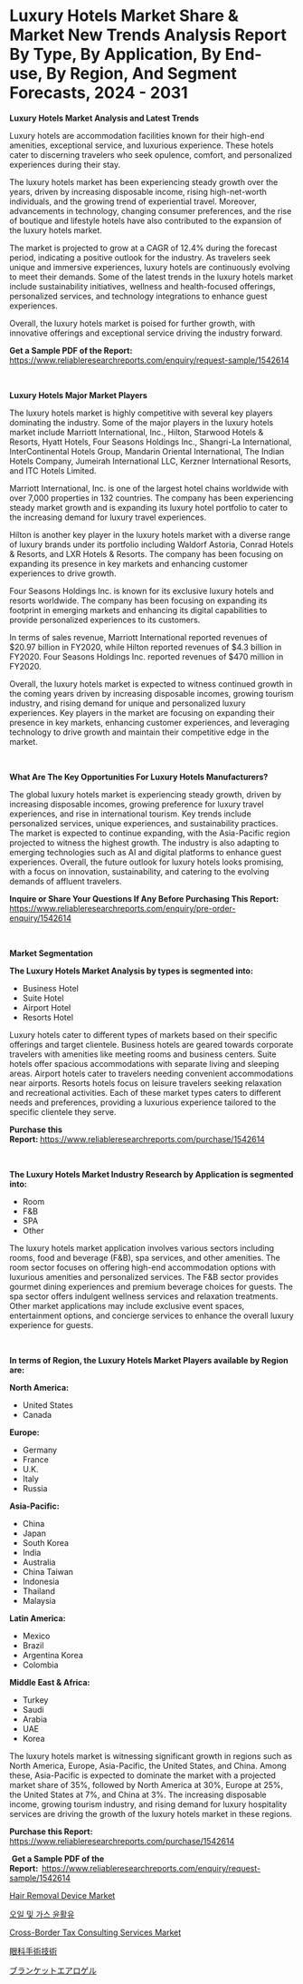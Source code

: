 <p><h1>Luxury Hotels Market Share & Market New Trends Analysis Report By Type, By Application, By End-use, By Region, And Segment Forecasts, 2024 - 2031</h1></p><p><strong>Luxury Hotels Market Analysis and Latest Trends</strong></p>
<p><p>Luxury hotels are accommodation facilities known for their high-end amenities, exceptional service, and luxurious experience. These hotels cater to discerning travelers who seek opulence, comfort, and personalized experiences during their stay.</p><p>The luxury hotels market has been experiencing steady growth over the years, driven by increasing disposable income, rising high-net-worth individuals, and the growing trend of experiential travel. Moreover, advancements in technology, changing consumer preferences, and the rise of boutique and lifestyle hotels have also contributed to the expansion of the luxury hotels market.</p><p>The market is projected to grow at a CAGR of 12.4% during the forecast period, indicating a positive outlook for the industry. As travelers seek unique and immersive experiences, luxury hotels are continuously evolving to meet their demands. Some of the latest trends in the luxury hotels market include sustainability initiatives, wellness and health-focused offerings, personalized services, and technology integrations to enhance guest experiences.</p><p>Overall, the luxury hotels market is poised for further growth, with innovative offerings and exceptional service driving the industry forward.</p></p>
<p><strong>Get a Sample PDF of the Report:&nbsp;</strong> <a href="https://www.reliableresearchreports.com/enquiry/request-sample/1542614">https://www.reliableresearchreports.com/enquiry/request-sample/1542614</a></p>
<p>&nbsp;</p>
<p><strong>Luxury Hotels Major Market Players</strong></p>
<p><p>The luxury hotels market is highly competitive with several key players dominating the industry. Some of the major players in the luxury hotels market include Marriott International, Inc., Hilton, Starwood Hotels & Resorts, Hyatt Hotels, Four Seasons Holdings Inc., Shangri-La International, InterContinental Hotels Group, Mandarin Oriental International, The Indian Hotels Company, Jumeirah International LLC, Kerzner International Resorts, and ITC Hotels Limited.</p><p>Marriott International, Inc. is one of the largest hotel chains worldwide with over 7,000 properties in 132 countries. The company has been experiencing steady market growth and is expanding its luxury hotel portfolio to cater to the increasing demand for luxury travel experiences.</p><p>Hilton is another key player in the luxury hotels market with a diverse range of luxury brands under its portfolio including Waldorf Astoria, Conrad Hotels & Resorts, and LXR Hotels & Resorts. The company has been focusing on expanding its presence in key markets and enhancing customer experiences to drive growth.</p><p>Four Seasons Holdings Inc. is known for its exclusive luxury hotels and resorts worldwide. The company has been focusing on expanding its footprint in emerging markets and enhancing its digital capabilities to provide personalized experiences to its customers.</p><p>In terms of sales revenue, Marriott International reported revenues of $20.97 billion in FY2020, while Hilton reported revenues of $4.3 billion in FY2020. Four Seasons Holdings Inc. reported revenues of $470 million in FY2020.</p><p>Overall, the luxury hotels market is expected to witness continued growth in the coming years driven by increasing disposable incomes, growing tourism industry, and rising demand for unique and personalized luxury experiences. Key players in the market are focusing on expanding their presence in key markets, enhancing customer experiences, and leveraging technology to drive growth and maintain their competitive edge in the market.</p></p>
<p>&nbsp;</p>
<p><strong>What Are The Key Opportunities For Luxury Hotels Manufacturers?</strong></p>
<p><p>The global luxury hotels market is experiencing steady growth, driven by increasing disposable incomes, growing preference for luxury travel experiences, and rise in international tourism. Key trends include personalized services, unique experiences, and sustainability practices. The market is expected to continue expanding, with the Asia-Pacific region projected to witness the highest growth. The industry is also adapting to emerging technologies such as AI and digital platforms to enhance guest experiences. Overall, the future outlook for luxury hotels looks promising, with a focus on innovation, sustainability, and catering to the evolving demands of affluent travelers.</p></p>
<p><strong>Inquire or Share Your Questions If Any Before Purchasing This Report:</strong> <a href="https://www.reliableresearchreports.com/enquiry/pre-order-enquiry/1542614">https://www.reliableresearchreports.com/enquiry/pre-order-enquiry/1542614</a></p>
<p>&nbsp;</p>
<p><strong>Market Segmentation</strong></p>
<p><strong>The Luxury Hotels Market Analysis by types is segmented into:</strong></p>
<p><ul><li>Business Hotel</li><li>Suite Hotel</li><li>Airport Hotel</li><li>Resorts Hotel</li></ul></p>
<p><p>Luxury hotels cater to different types of markets based on their specific offerings and target clientele. Business hotels are geared towards corporate travelers with amenities like meeting rooms and business centers. Suite hotels offer spacious accommodations with separate living and sleeping areas. Airport hotels cater to travelers needing convenient accommodations near airports. Resorts hotels focus on leisure travelers seeking relaxation and recreational activities. Each of these market types caters to different needs and preferences, providing a luxurious experience tailored to the specific clientele they serve.</p></p>
<p><strong>Purchase this Report:&nbsp;</strong><a href="https://www.reliableresearchreports.com/purchase/1542614">https://www.reliableresearchreports.com/purchase/1542614</a></p>
<p>&nbsp;</p>
<p><strong>The Luxury Hotels Market Industry Research by Application is segmented into:</strong></p>
<p><ul><li>Room</li><li>F&B</li><li>SPA</li><li>Other</li></ul></p>
<p><p>The luxury hotels market application involves various sectors including rooms, food and beverage (F&B), spa services, and other amenities. The room sector focuses on offering high-end accommodation options with luxurious amenities and personalized services. The F&B sector provides gourmet dining experiences and premium beverage choices for guests. The spa sector offers indulgent wellness services and relaxation treatments. Other market applications may include exclusive event spaces, entertainment options, and concierge services to enhance the overall luxury experience for guests.</p></p>
<p>&nbsp;</p>
<p><strong>In terms of Region, the Luxury Hotels Market Players available by Region are:</strong></p>
<p>
    <p> <strong> North America: </strong>
        <ul>
            <li>United States</li>
            <li>Canada</li>
        </ul>
        </p> 
    <p> <strong> Europe: </strong>
        <ul>
            <li>Germany</li>
            <li>France</li>
            <li>U.K.</li>
            <li>Italy</li>
            <li>Russia</li>
        </ul>
        </p> 
    <p> <strong> Asia-Pacific: </strong>
        <ul>
            <li>China</li>
            <li>Japan</li>
            <li>South Korea</li>
            <li>India</li>
            <li>Australia</li>
            <li>China Taiwan</li>
            <li>Indonesia</li>
            <li>Thailand</li>
            <li>Malaysia</li>
        </ul>
        </p> 
    <p> <strong> Latin America: </strong>
        <ul>
            <li>Mexico</li>
            <li>Brazil</li>
            <li>Argentina Korea</li>
            <li>Colombia</li>
        </ul>
        </p> 
    <p> <strong> Middle East & Africa: </strong>
        <ul>
            <li>Turkey</li>
            <li>Saudi</li>
            <li>Arabia</li>
            <li>UAE</li>
            <li>Korea</li>
        </ul>
    </p>
    </p>
<p><p>The luxury hotels market is witnessing significant growth in regions such as North America, Europe, Asia-Pacific, the United States, and China. Among these, Asia-Pacific is expected to dominate the market with a projected market share of 35%, followed by North America at 30%, Europe at 25%, the United States at 7%, and China at 3%. The increasing disposable income, growing tourism industry, and rising demand for luxury hospitality services are driving the growth of the luxury hotels market in these regions.</p></p>
<p><strong>Purchase this Report: </strong><a href="https://www.reliableresearchreports.com/purchase/1542614">https://www.reliableresearchreports.com/purchase/1542614</a></p>
<p>&nbsp;<strong>Get a Sample PDF of the Report:&nbsp;&nbsp;</strong><a href="https://www.reliableresearchreports.com/enquiry/request-sample/1542614">https://www.reliableresearchreports.com/enquiry/request-sample/1542614</a></p>
<p><strong></strong></p>
<p><p><a href="https://github.com/dimitrishawkinswaynenp91rgz/Market-Research-Report-List-1/blob/main/hair-removal-device-market.md">Hair Removal Device Market</a></p><p><a href="https://medium.com/@waynegibson1959/%EC%9C%A0%EB%A5%98-%EB%B0%8F-%EA%B0%80%EC%8A%A4-%EC%9C%A4%ED%99%9C%EC%9C%A0-%EC%8B%9C%EC%9E%A5-%ED%86%B5%EC%B0%B0-%EC%8B%9C%EC%9E%A5-%EB%8F%99%ED%96%A5-%EC%84%B1%EC%9E%A5-2024%EB%85%84%EB%B6%80%ED%84%B0-2031%EB%85%84%EA%B9%8C%EC%A7%80-%EC%98%88%EC%B8%A1-bbaca985ba0d">오일 및 가스 윤활유</a></p><p><a href="https://issuu.com/reportprime-2/docs/cross-border-tax-consulting-services-market-size-2">Cross-Border Tax Consulting Services Market</a></p><p><a href="https://medium.com/@randallrunte2023/%E7%9C%BC%E7%A7%91%E6%89%8B%E8%A1%93%E6%8A%80%E8%A1%93%E5%B8%82%E5%A0%B4%E5%B1%95%E6%9C%9B-%E6%A5%AD%E7%95%8C%E3%81%AE%E6%A6%82%E8%A6%81%E3%81%A8%E4%BA%88%E6%B8%AC-2024%E5%B9%B4%E3%81%8B%E3%82%892031%E5%B9%B4%E3%81%BE%E3%81%A7-8b0a2d51226c">眼科手術技術</a></p><p><a href="https://github.com/avbqbctihcbe2/Market-Research-Report-List-1/blob/main/55543353658.md">ブランケットエアロゲル</a></p></p>